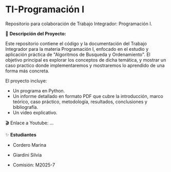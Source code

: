 # TI-Programación I
Repositorio para colaboración de Trabajo Integrador: Programación I.

📌 **Descripción del Proyecto:**

Este repositorio contiene el código y la documentación del Trabajo Integrador para la materia Programación I, enfocado en el estudio y aplicación práctica de "Algoritmos de Busqueda y Ordenamiento".
El objetivo principal es explorar los conceptos de dicha temática, y mostrar un caso practico donde implementaremos y mostraremos lo aprendido de una forma más concreta.

El proyecto incluye:

-  Un programa en Python.
-  Un informe detallado en formato PDF que cubre la introducción, marco teórico, caso práctico, metodología, resultados, conclusiones y bibliografía.
-  Un video explicativo.

🎬 Enlace a Youtube: ...


✨ **Estudiantes**

* Cordero Marina
* Giardini Silvia
  
* Comisión: M2025-7
